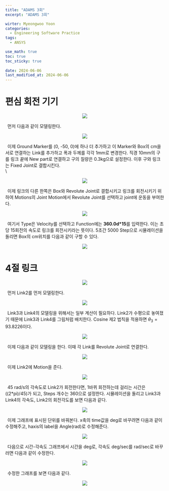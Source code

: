 ```yaml
---
title: "ADAMS 3회"
excerpt: "ADAMS 3회"

wirter: Myeongwoo Yoon
categories:
  - Engineering Software Practice
tags:
  - ANSYS

use_math: true
toc: true
toc_sticky: true
 
date: 2024-06-06
last_modified_at: 2024-06-06
---
```


편심 회전 기기
======
<p align="center"><img src="/assets/img/공학소프트웨어실습/Adams/3회-1-1.png"></p>

&ensp;먼저 다음과 같이 모델링한다.<br/>
<p align="center"><img src="/assets/img/공학소프트웨어실습/Adams/3회-1-2.png"></p>

&ensp;이제 Ground Marker를 (0, -50, 0)에 하나 더 추가하고 이 Marker와 Box의 cm을 서로 연결하는 Link를 추가하고 폭과 두께를 각각 1mm로 변경한다. 직경 10mm의 구를 링크 끝에 New part로 연결하고 구의 질량은 0.3kg으로 설정한다. 이후 구와 링크는 Fixed Joint로 결합시킨다.<br/>\
<p align="center"><img src="/assets/img/공학소프트웨어실습/Adams/3회-1-3.png"></p>

&ensp;이제 링크의 다른 한쪽은 Box와 Revolute Joint로 결합시키고 링크를 회전시키기 위하여 Motions의 Joint Motion에서 Revolute Joint를 선택하고 joint에 운동을 부여한다.<br/>
<p align="center"><img src="/assets/img/공학소프트웨어실습/Adams/3회-1-4.png"></p>

&ensp;여기서 Type은 Velocity를 선택하고 Function에는 **360.0d*15**를 입력한다. 이는 초당 15회전의 속도로 링크를 회전시키라는 뜻이다. 5초간 5000 Step으로 시뮬레이션을 돌리면 Box의 cm위치를 다음과 같이 구할 수 있다.<br/>
<p align="center"><img src="/assets/img/공학소프트웨어실습/Adams/3회-1-5.png"></p>

4절 링크
======
<p align="center"><img src="/assets/img/공학소프트웨어실습/Adams/3회-2-1.png"></p>

&ensp;먼저 Link2를 먼저 모델링한다.<br/>
<p align="center"><img src="/assets/img/공학소프트웨어실습/Adams/3회-2-2.png"></p>

&ensp;Link3과 Link4의 모델링을 위해서는 일부 계산이 필요하다. Link2가 수평으로 놓여졌기 때문에 Link3과 Link4를 그림처럼 배치한다. Cosine 제2 법칙을 적용하면 $\theta_3 = 93.8226$이다.<br/>
<p align="center"><img src="/assets/img/공학소프트웨어실습/Adams/3회-2-3.png"></p>

&ensp;이제 다음과 같이 모델링을 한다. 이때 각 Link를 Revolute Joint로 연결한다.<br/>
<p align="center"><img src="/assets/img/공학소프트웨어실습/Adams/3회-2-4.png"></p>

&ensp;이제 Link2에 Motion을 준다.<br/>
<p align="center"><img src="/assets/img/공학소프트웨어실습/Adams/3회-2-5.png"></p>

&ensp;45 rad/s의 각속도로 Link2가 회전한다면, 1바퀴 회전하는데 걸리는 시간은 ((2*pi)/45)가 되고, Steps 개수는 360으로 설정한다. 시뮬레이션을 돌리고 Link3과 Link4의 각속도, Link2의 회전각도를 보면 다음과 같다.<br/>
<p align="center"><img src="/assets/img/공학소프트웨어실습/Adams/3회-2-6.png"></p>

&ensp;이제 그래프에 표시된 단위를 바꿔본다. x축의 time값을 deg로 바꾸려면 다음과 같이 수정해주고, haxis의 label을 Angle(rad)로 수정해준다.<br/>
<p align="center"><img src="/assets/img/공학소프트웨어실습/Adams/3회-2-7.png"></p>

&ensp;다음으로 시간-각속도 그래프에서 시간을 deg로, 각속도 deg/sec를 rad/sec로 바꾸러면 다음과 같이 수정한다.<br/>
<p align="center"><img src="/assets/img/공학소프트웨어실습/Adams/3회-2-8.png"></p>

&ensp;수정한 그래프를 보면 다음과 같다.<br/>
<p align="center"><img src="/assets/img/공학소프트웨어실습/Adams/3회-2-9.png"></p>